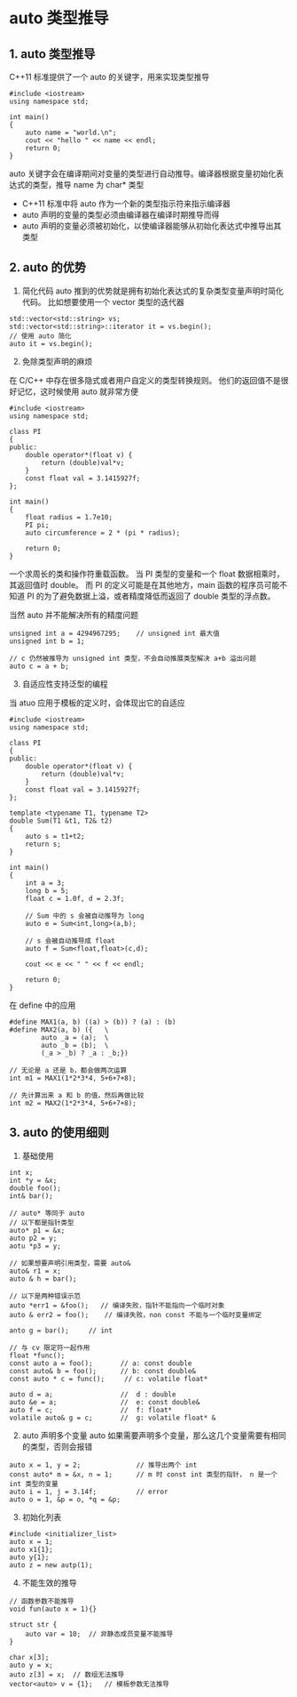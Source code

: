 # auto 类型推导

## 1. auto 类型推导

C++11 标准提供了一个 auto 的关键字，用来实现类型推导

```
#include <iostream>
using namespace std;

int main()
{
    auto name = "world.\n";
    cout << "hello " << name << endl;
    return 0;
}
```

auto 关键字会在编译期间对变量的类型进行自动推导。编译器根据变量初始化表达式的类型，推导 name 为 char* 类型

+ C++11 标准中将 auto 作为一个新的类型指示符来指示编译器
+ auto 声明的变量的类型必须由编译器在编译时期推导而得
+ auto 声明的变量必须被初始化，以使编译器能够从初始化表达式中推导出其类型

## 2. auto 的优势

1. 简化代码
auto 推到的优势就是拥有初始化表达式的复杂类型变量声明时简化代码。
比如想要使用一个 vector 类型的迭代器

```
std::vector<std::string> vs;
std::vector<std::string>::iterator it = vs.begin();
// 使用 auto 简化
auto it = vs.begin();
```

2. 免除类型声明的麻烦

在 C/C++ 中存在很多隐式或者用户自定义的类型转换规则。
他们的返回值不是很好记忆，这时候使用 auto 就非常方便

```
#include <iostream>
using namespace std;

class PI
{
public:
    double operator*(float v) {
        return (double)val*v;
    }
    const float val = 3.1415927f;
};

int main()
{
    float radius = 1.7e10;
    PI pi;
    auto circumference = 2 * (pi * radius);

    return 0;
}
```

一个求周长的类和操作符重载函数。
当 PI 类型的变量和一个 float 数据相乘时，其返回值时 double。
而 PI 的定义可能是在其他地方，main 函数的程序员可能不知道 PI 的为了避免数据上溢，或者精度降低而返回了 double 类型的浮点数。


当然 auto 并不能解决所有的精度问题
```
unsigned int a = 4294967295;    // unsigned int 最大值
unsigned int b = 1;

// c 仍然被推导为 unsigned int 类型，不会自动推展类型解决 a+b 溢出问题
auto c = a + b;
```

3. 自适应性支持泛型的编程

当 atuo 应用于模板的定义时，会体现出它的自适应

```
#include <iostream>
using namespace std;

class PI
{
public:
    double operator*(float v) {
        return (double)val*v;
    }
    const float val = 3.1415927f;
};

template <typename T1, typename T2>
double Sum(T1 &t1, T2& t2) 
{
    auto s = t1+t2;
    return s;
}

int main()
{
    int a = 3;
    long b = 5;
    float c = 1.0f, d = 2.3f;

    // Sum 中的 s 会被自动推导为 long
    auto e = Sum<int,long>(a,b);

    // s 会被自动推导成 float
    auto f = Sum<float,float>(c,d);

    cout << e << " " << f << endl;

    return 0;
}
```

在 define 中的应用

```
#define MAX1(a, b) ((a) > (b)) ? (a) : (b)
#define MAX2(a, b) ({   \
        auto _a = (a);  \
        auto _b = (b);  \
        (_a > _b) ? _a : _b;})

// 无论是 a 还是 b，都会做两次运算
int m1 = MAX1(1*2*3*4, 5+6+7+8);

// 先计算出来 a 和 b 的值，然后再做比较
int m2 = MAX2(1*2*3*4, 5+6+7+8);
```

## 3. auto 的使用细则

1. 基础使用
```
int x;
int *y = &x;
double foo();
int& bar();

// auto* 等同于 auto
// 以下都是指针类型
auto* p1 = &x;
auto p2 = y;
aotu *p3 = y;

// 如果想要声明引用类型，需要 auto&
auto& r1 = x;
auto & h = bar();

// 以下是两种错误示范
auto *err1 = &foo();   // 编译失败，指针不能指向一个临时对象
auto & err2 = foo();    // 编译失败，non const 不能与一个临时变量绑定

anto g = bar();     // int

// 与 cv 限定符一起作用
float *func();
const auto a = foo();       // a: const double
const auto& b = foo();      // b: const double&
const auto * c = func();     // c: volatile float*

auto d = a;                 //  d : double
auto &e = a;                //  e: const double&
auto f = c;                 //  f: float*
volatile auto& g = c;       //  g: volatile float* &
```

2. auto 声明多个变量
auto 如果需要声明多个变量，那么这几个变量需要有相同的类型，否则会报错
```
auto x = 1, y = 2;              // 推导出两个 int
const auto* m = &x, n = 1;      // m 时 const int 类型的指针， n 是一个 int 类型的变量
auto i = 1, j = 3.14f;          // error
auto o = 1, &p = o, *q = &p;
```

3. 初始化列表

```
#include <initializer_list>
auto x = 1;
auto x1{1};
auto y{1};
auto z = new autp(1);
```

4. 不能生效的推导

```
// 函数参数不能推导
void fun(auto x = 1){}

struct str {
    auto var = 10;  // 非静态成员变量不能推导
}

char x[3];
auto y = x;
auto z[3] = x;  // 数组无法推导
vector<auto> v = {1};   // 模板参数无法推导
```